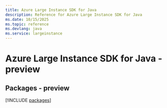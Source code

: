 ```yaml
---
title: Azure Large Instance SDK for Java
description: Reference for Azure Large Instance SDK for Java
ms.date: 10/15/2025
ms.topic: reference
ms.devlang: java
ms.service: largeinstance
---
```

# Azure Large Instance SDK for Java - preview
## Packages - preview
[!INCLUDE [packages](large-instance-index.md)]